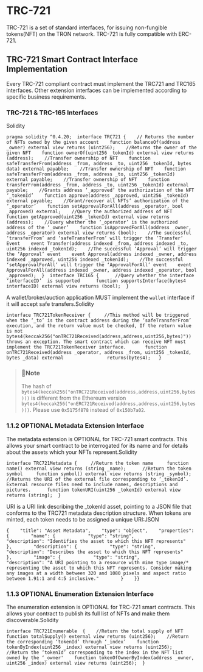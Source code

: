 # TRC-721

TRC-721 is a set of standard interfaces, for issuing non-fungible tokens\(NFT\) on the TRON network. TRC-721 is fully compatible with ERC-721.

## TRC-721 Smart Contract Interface Implementation <a id="trc-721-smart-contract-interface-implementation"></a>

Every TRC-721 compliant contract must implement the TRC721 and TRC165 interfaces. Other extension interfaces can be implemented according to specific business requirements.

### TRC-721 & TRC-165 Interfaces <a id="trc-721-and-trc-165-interfaces"></a>

Solidity

```text
pragma solidity ^0.4.20;​  interface TRC721 {    // Returns the number of NFTs owned by the given account    function balanceOf(address _owner) external view returns (uint256);​    //Returns the owner of the given NFT    function ownerOf(uint256 _tokenId) external view returns (address);​    //Transfer ownership of NFT    function safeTransferFrom(address _from, address _to, uint256 _tokenId, bytes data) external payable;​    //Transfer ownership of NFT    function safeTransferFrom(address _from, address _to, uint256 _tokenId) external payable;​    //Transfer ownership of NFT    function transferFrom(address _from, address _to, uint256 _tokenId) external payable;​    //Grants address ‘_approved’ the authorization of the NFT ‘_tokenId’    function approve(address _approved, uint256 _tokenId) external payable;​    //Grant/recover all NFTs’ authorization of the ‘_operator’    function setApprovalForAll(address _operator, bool _approved) external;​    //Query the authorized address of NFT    function getApproved(uint256 _tokenId) external view returns (address);​    //Query whether the ‘_operator’ is the authorized address of the ‘_owner’    function isApprovedForAll(address _owner, address _operator) external view returns (bool);​    //The successful ‘transferFrom’ and ‘safeTransferFrom’ will trigger the ‘Transfer’ Event    event Transfer(address indexed _from, address indexed _to, uint256 indexed _tokenId);​    //The successful ‘Approval’ will trigger the ‘Approval’ event    event Approval(address indexed _owner, address indexed _approved, uint256 indexed _tokenId);​    //The successful ‘setApprovalForAll’ will trigger the ‘ApprovalForAll’ event    event ApprovalForAll(address indexed _owner, address indexed _operator, bool _approved);​  }​  interface TRC165 {      //Query whether the interface ‘interfaceID’  is supported      function supportsInterface(bytes4 interfaceID) external view returns (bool);  }
```

A wallet/broker/auction application MUST implement the `wallet` interface if it will accept safe transfers.Solidity

```text
interface TRC721TokenReceiver {     //This method will be triggered when the ‘_to’ is the contract address during the ‘safeTransferFrom’ execution, and the return value must be checked, If the return value is not bytes4(keccak256("onTRC721Received(address,address,uint256,bytes)")) throws an exception. The smart contract which can receive NFT must implement the TRC721TokenReceiver interface.       function onTRC721Received(address _operator, address _from, uint256 _tokenId, bytes _data) external                returns(bytes4);   }
```

> ### 🚧Note <a id="note"></a>
>
> The hash of `bytes4(keccak256("onTRC721Received(address,address,uint256,bytes)))` is different from the Ethereum version `bytes4(keccak256("onERC721Received(address,address,uint256,bytes)))`. Please use `0x5175f878` instead of `0x150b7a02`.

### 1.1.2 OPTIONAL Metadata Extension Interface <a id="1-1-2-optional-metadata-extension-interface"></a>

The metadata extension is OPTIONAL for TRC-721 smart contracts. This allows your smart contract to be interrogated for its name and for details about the assets which your NFTs represent.Solidity

```text
interface TRC721Metadata {     //Return the token name     function name() external view returns (string _name);​      //Return the token symbol     function symbol() external view returns (string _symbol);​       //Returns the URI of the external file corresponding to ‘_tokenId’. External resource files need to include names, descriptions and pictures.      function tokenURI(uint256 _tokenId) external view returns (string);  }
```

URI is a URI link describing the \_tokenId asset, pointing to a JSON file that conforms to the TRC721 metadata description structure. When tokens are minted, each token needs to be assigned a unique URI:JSON

```text
{    "title": "Asset Metadata",    "type": "object",    "properties": {        "name": {            "type": "string",            "description": "Identifies the asset to which this NFT represents"        },        "description": {            "type": "string",            "description": "Describes the asset to which this NFT represents"        },        "image": {            "type": "string",            "description": "A URI pointing to a resource with mime type image/* representing the asset to which this NFT represents. Consider making any images at a width between 320 and 1080 pixels and aspect ratio between 1.91:1 and 4:5 inclusive."        }    }}
```

### 1.1.3 OPTIONAL Enumeration Extension Interface <a id="1-1-3-optional-enumeration-extension-interface"></a>

The enumeration extension is OPTIONAL for TRC-721 smart contracts. This allows your contract to publish its full list of NFTs and make them discoverable.Solidity

```text
interface TRC721Enumerable  {    //Return the total supply of NFT    function totalSupply() external view returns (uint256);​    //Return the corresponding ‘tokenId’ through ‘_index’    function tokenByIndex(uint256 _index) external view returns (uint256);​     //Return the ‘tokenId’ corresponding to the index in the NFT list owned by the ‘_owner'    function tokenOfOwnerByIndex(address _owner, uint256 _index) external view returns (uint256);  }
```

